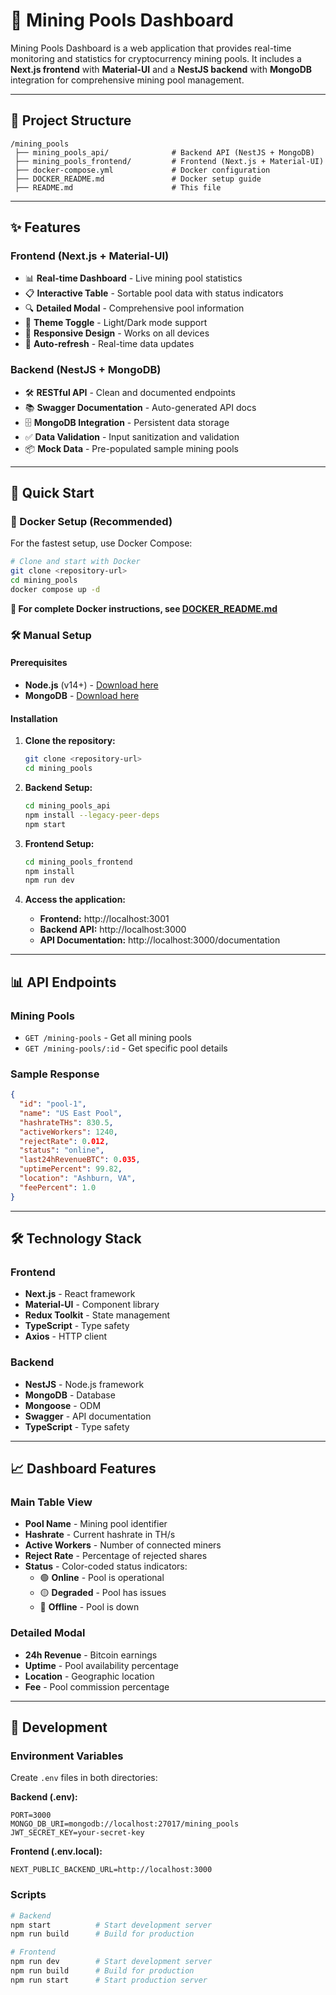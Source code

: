 # 🚀 Mining Pools Dashboard

Mining Pools Dashboard is a web application that provides real-time monitoring and statistics for cryptocurrency mining pools. It includes a **Next.js frontend** with **Material-UI** and a **NestJS backend** with **MongoDB** integration for comprehensive mining pool management.

---

## 📁 Project Structure

    /mining_pools
     ├── mining_pools_api/              # Backend API (NestJS + MongoDB)
     ├── mining_pools_frontend/         # Frontend (Next.js + Material-UI)
     ├── docker-compose.yml             # Docker configuration
     ├── DOCKER_README.md               # Docker setup guide
     ├── README.md                      # This file

---

## ✨ Features

### Frontend (Next.js + Material-UI)
- 📊 **Real-time Dashboard** - Live mining pool statistics
- 📋 **Interactive Table** - Sortable pool data with status indicators
- 🔍 **Detailed Modal** - Comprehensive pool information
- 🌙 **Theme Toggle** - Light/Dark mode support
- 📱 **Responsive Design** - Works on all devices
- 🔄 **Auto-refresh** - Real-time data updates

### Backend (NestJS + MongoDB)
- 🛠️ **RESTful API** - Clean and documented endpoints
- 📚 **Swagger Documentation** - Auto-generated API docs
- 🗄️ **MongoDB Integration** - Persistent data storage
- ✅ **Data Validation** - Input sanitization and validation
- 📦 **Mock Data** - Pre-populated sample mining pools

---

## 🚀 Quick Start

### 🐳 Docker Setup (Recommended)
For the fastest setup, use Docker Compose:

```bash
# Clone and start with Docker
git clone <repository-url>
cd mining_pools
docker compose up -d
```

**📖 For complete Docker instructions, see [DOCKER_README.md](./DOCKER_README.md)**

### 🛠️ Manual Setup

#### Prerequisites
- **Node.js** (v14+) - [Download here](https://nodejs.org/)
- **MongoDB** - [Download here](https://www.mongodb.com/try/download/community)

#### Installation

1. **Clone the repository:**
   ```bash
   git clone <repository-url>
   cd mining_pools
   ```

2. **Backend Setup:**
   ```bash
   cd mining_pools_api
   npm install --legacy-peer-deps
   npm start
   ```

3. **Frontend Setup:**
   ```bash
   cd mining_pools_frontend
   npm install
   npm run dev
   ```

4. **Access the application:**
   - **Frontend:** http://localhost:3001
   - **Backend API:** http://localhost:3000
   - **API Documentation:** http://localhost:3000/documentation

---

## 📊 API Endpoints

### Mining Pools
- `GET /mining-pools` - Get all mining pools
- `GET /mining-pools/:id` - Get specific pool details

### Sample Response
```json
{
  "id": "pool-1",
  "name": "US East Pool",
  "hashrateTHs": 830.5,
  "activeWorkers": 1240,
  "rejectRate": 0.012,
  "status": "online",
  "last24hRevenueBTC": 0.035,
  "uptimePercent": 99.82,
  "location": "Ashburn, VA",
  "feePercent": 1.0
}
```

---

## 🛠️ Technology Stack

### Frontend
- **Next.js** - React framework
- **Material-UI** - Component library
- **Redux Toolkit** - State management
- **TypeScript** - Type safety
- **Axios** - HTTP client

### Backend
- **NestJS** - Node.js framework
- **MongoDB** - Database
- **Mongoose** - ODM
- **Swagger** - API documentation
- **TypeScript** - Type safety

---

## 📈 Dashboard Features

### Main Table View
- **Pool Name** - Mining pool identifier
- **Hashrate** - Current hashrate in TH/s
- **Active Workers** - Number of connected miners
- **Reject Rate** - Percentage of rejected shares
- **Status** - Color-coded status indicators:
  - 🟢 **Online** - Pool is operational
  - 🟡 **Degraded** - Pool has issues
  - 🔴 **Offline** - Pool is down

### Detailed Modal
- **24h Revenue** - Bitcoin earnings
- **Uptime** - Pool availability percentage
- **Location** - Geographic location
- **Fee** - Pool commission percentage

---

## 🔧 Development

### Environment Variables
Create `.env` files in both directories:

**Backend (.env):**
```
PORT=3000
MONGO_DB_URI=mongodb://localhost:27017/mining_pools
JWT_SECRET_KEY=your-secret-key
```

**Frontend (.env.local):**
```
NEXT_PUBLIC_BACKEND_URL=http://localhost:3000
```

### Scripts
```bash
# Backend
npm start          # Start development server
npm run build      # Build for production

# Frontend
npm run dev        # Start development server
npm run build      # Build for production
npm run start      # Start production server
```
